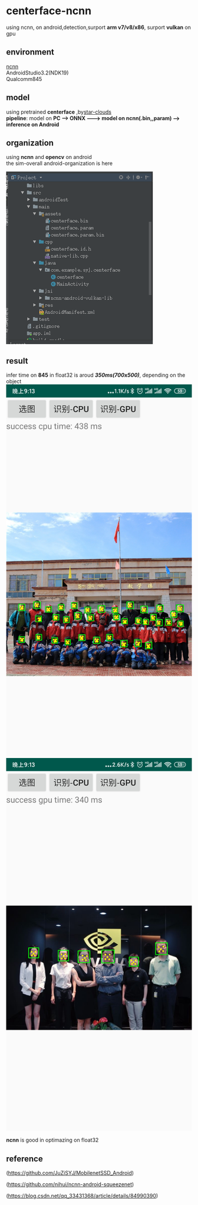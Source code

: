 # centerface-ncnn
using ncnn, on android,detection,surport **arm v7/v8/x86**, surport **vulkan** on gpu

## environment
[ncnn](https://github.com/Tencent/ncnn)  
AndroidStudio3.2(NDK19)  
Qualcomm845


## model
using pretrained **centerface** ,by[star-clouds](https://github.com/Star-Clouds/CenterFace)   
**pipeline**:  model on **PC -->   ONNX  ---> model on ncnn(.bin,,param) --> inference on Android**  

## organization
using **ncnn** and **opencv** on android  
the sim-overall android-organization is here

![organization](./test-img/buju.png)

## result
infer time on **845** in float32 is aroud ***350ms(700x500)***, depending on the object  
![845-cpu](./test-img/Screenshot_2020-06-02-21-13-29-537_com.example.sy.jpg)
![845-gpu](./test-img/Screenshot_2020-06-02-21-13-57-663_com.example.sy.jpg)

**ncnn** is good in optimazing on float32

## reference
(https://github.com/JuZiSYJ/MobilenetSSD_Android)

(https://github.com/nihui/ncnn-android-squeezenet)

(https://blog.csdn.net/qq_33431368/article/details/84990390)